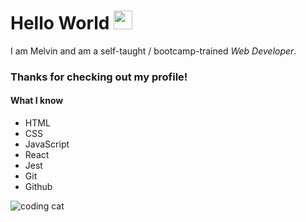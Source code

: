 # Hello World  <img src="https://i.gifer.com/origin/f9/f90fc85cf18e351c565692dcb1c0feeb_w200.webp" width="30px">

I am Melvin and am a self-taught / bootcamp-trained _Web Developer_. <br>
### Thanks for checking out my profile!

#### What I know
- HTML
- CSS
- JavaScript
- React
- Jest
- Git
- Github

![coding cat](https://media4.giphy.com/media/13HBDT4QSTpveU/200w.gif?cid=6c09b952ljt3oosq8qexev3uif4pupoohp6mts1ssi1rvntl&rid=200w.gif&ct=g)
